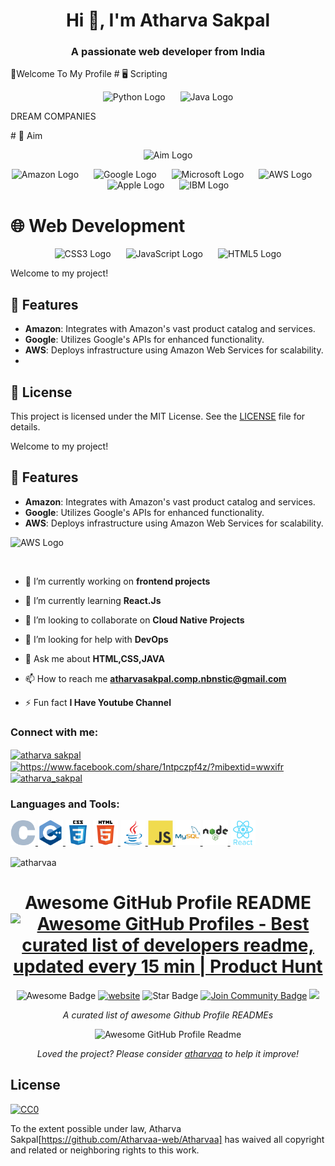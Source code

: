 <h1 align="center">Hi 👋, I'm Atharva Sakpal</h1>
<h3 align="center">A passionate web developer from India</h3>
 🚀Welcome To My Profile
# 🖥️ Scripting

<p align="center">
 
  <img src="https://upload.wikimedia.org/wikipedia/commons/c/c3/Python-logo-notext.svg" alt="Python Logo" height="60" style="margin-right: 20px;" />
  <img src="https://upload.wikimedia.org/wikipedia/en/3/30/Java_programming_language_logo.svg" alt="Java Logo" height="60" />
</p>
<p>DREAM COMPANIES</p>
# 🎯 Aim

<p align="center">
  <img src="https://cdn.iconscout.com/lottie/premium/thumb/aim-11608844-9378991.gif" alt="Aim Logo" height="100" />
</p>


<p align="center">
  <img src="https://upload.wikimedia.org/wikipedia/commons/a/a9/Amazon_logo.svg" alt="Amazon Logo" height="60" style="margin-right: 20px;" />
  <img src="https://upload.wikimedia.org/wikipedia/commons/2/2f/Google_2015_logo.svg" alt="Google Logo" height="60" style="margin-right: 20px;" />
  <img src="https://upload.wikimedia.org/wikipedia/commons/4/44/Microsoft_logo.svg" alt="Microsoft Logo" height="60" style="margin-right: 20px;" />
  <img src="https://upload.wikimedia.org/wikipedia/commons/9/93/Amazon_Web_Services_Logo.svg" alt="AWS Logo" height="60" style="margin-right: 20px;" />
  <img src="https://upload.wikimedia.org/wikipedia/commons/f/fa/Apple_logo_black.svg" alt="Apple Logo" height="60" style="margin-right: 20px;" />
  <img src="https://upload.wikimedia.org/wikipedia/commons/5/51/IBM_logo.svg" alt="IBM Logo" height="60" />
</p>

# 🌐 Web Development

<p align="center">
  <img src="https://upload.wikimedia.org/wikipedia/commons/6/62/CSS3_logo.svg" alt="CSS3 Logo" height="60" style="margin-right: 20px;" />
  <img src="https://upload.wikimedia.org/wikipedia/commons/6/6a/JavaScript-logo.png" alt="JavaScript Logo" height="60" style="margin-right: 20px;" />
  <img src="https://upload.wikimedia.org/wikipedia/commons/6/61/HTML5_logo_and_wordmark.svg" alt="HTML5 Logo" height="60" />
</p>




Welcome to my project!
## 🔧 Features

- **Amazon**: Integrates with Amazon's vast product catalog and services.
- **Google**: Utilizes Google's APIs for enhanced functionality.
- **AWS**: Deploys infrastructure using Amazon Web Services for scalability.
- 
## 📄 License

This project is licensed under the MIT License. See the [LICENSE](LICENSE) file for details.


Welcome to my project! 

## 🔧 Features

- **Amazon**: Integrates with Amazon's vast product catalog and services.
- **Google**: Utilizes Google's APIs for enhanced functionality.
- **AWS**: Deploys infrastructure using Amazon Web Services for scalability.



![AWS Logo](https://d0.awsstatic.com/logos/powered-by-aws.png)



<p align="left"> <a href="https://twitter.com/" target="blank"><img src="https://img.shields.io/twitter/follow/?logo=twitter&style=for-the-badge" alt="" /></a> </p>

- 🔭 I’m currently working on **frontend projects**

- 🌱 I’m currently learning **React.Js**

- 👯 I’m looking to collaborate on **Cloud Native Projects**

- 🤝 I’m looking for help with **DevOps**

- 💬 Ask me about **HTML,CSS,JAVA**

- 📫 How to reach me **atharvasakpal.comp.nbnstic@gmail.com**

- ⚡ Fun fact **I Have Youtube Channel**

<h3 align="left">Connect with me:</h3>
<p align="left">
<a href="https://linkedin.com/in/atharva sakpal" target="blank"><img align="center" src="https://raw.githubusercontent.com/rahuldkjain/github-profile-readme-generator/master/src/images/icons/Social/linked-in-alt.svg" alt="atharva sakpal" height="30" width="40" /></a>
<a href="https://fb.com/https://www.facebook.com/share/1ntpczpf4z/?mibextid=wwxifr" target="blank"><img align="center" src="https://raw.githubusercontent.com/rahuldkjain/github-profile-readme-generator/master/src/images/icons/Social/facebook.svg" alt="https://www.facebook.com/share/1ntpczpf4z/?mibextid=wwxifr" height="30" width="40" /></a>
<a href="https://www.leetcode.com/atharva_sakpal" target="blank"><img align="center" src="https://raw.githubusercontent.com/rahuldkjain/github-profile-readme-generator/master/src/images/icons/Social/leet-code.svg" alt="atharva_sakpal" height="30" width="40" /></a>
</p>

<h3 align="left">Languages and Tools:</h3>
<p align="left"> <a href="https://www.cprogramming.com/" target="_blank" rel="noreferrer"> <img src="https://raw.githubusercontent.com/devicons/devicon/master/icons/c/c-original.svg" alt="c" width="40" height="40"/> </a> <a href="https://www.w3schools.com/cpp/" target="_blank" rel="noreferrer"> <img src="https://raw.githubusercontent.com/devicons/devicon/master/icons/cplusplus/cplusplus-original.svg" alt="cplusplus" width="40" height="40"/> </a> <a href="https://www.w3schools.com/css/" target="_blank" rel="noreferrer"> <img src="https://raw.githubusercontent.com/devicons/devicon/master/icons/css3/css3-original-wordmark.svg" alt="css3" width="40" height="40"/> </a> <a href="https://www.w3.org/html/" target="_blank" rel="noreferrer"> <img src="https://raw.githubusercontent.com/devicons/devicon/master/icons/html5/html5-original-wordmark.svg" alt="html5" width="40" height="40"/> </a> <a href="https://www.java.com" target="_blank" rel="noreferrer"> <img src="https://raw.githubusercontent.com/devicons/devicon/master/icons/java/java-original.svg" alt="java" width="40" height="40"/> </a> <a href="https://developer.mozilla.org/en-US/docs/Web/JavaScript" target="_blank" rel="noreferrer"> <img src="https://raw.githubusercontent.com/devicons/devicon/master/icons/javascript/javascript-original.svg" alt="javascript" width="40" height="40"/> </a> <a href="https://www.mysql.com/" target="_blank" rel="noreferrer"> <img src="https://raw.githubusercontent.com/devicons/devicon/master/icons/mysql/mysql-original-wordmark.svg" alt="mysql" width="40" height="40"/> </a> <a href="https://nodejs.org" target="_blank" rel="noreferrer"> <img src="https://raw.githubusercontent.com/devicons/devicon/master/icons/nodejs/nodejs-original-wordmark.svg" alt="nodejs" width="40" height="40"/> </a> <a href="https://reactjs.org/" target="_blank" rel="noreferrer"> <img src="https://raw.githubusercontent.com/devicons/devicon/master/icons/react/react-original-wordmark.svg" alt="react" width="40" height="40"/> </a> </p>

<p><img align="center" src="https://github-readme-stats.vercel.app/api/top-langs?username=atharvaa&show_icons=true&locale=en&layout=compact" alt="atharvaa" /></p>

<h1 align="center">Awesome GitHub Profile README
<a href="https://www.producthunt.com/posts/awesome-github-profiles?utm_source=badge-featured&utm_medium=badge&utm_souce=badge-awesome-github-profiles" target="_blank"><img src="https://api.producthunt.com/widgets/embed-image/v1/featured.svg?post_id=277987&theme=light" alt="Awesome GitHub Profiles - Best curated list of developers readme, updated every 15 min | Product Hunt" style="width: 200px; height: 44px;" width="200" height="44" /></a></h1>
<div align="center">
<img src="https://cdn.rawgit.com/sindresorhus/awesome/d7305f38d29fed78fa85652e3a63e154dd8e8829/media/badge.svg" alt="Awesome Badge"/>
<a href="https://arbeitnow.com/?utm_source=awesome-github-profile-readme"><img src="https://img.shields.io/static/v1?label=&labelColor=505050&message=arbeitnow&color=%230076D6&style=flat&logo=google-chrome&logoColor=%230076D6" alt="website"/></a>
<!-- <img src="http://hits.dwyl.com/abhisheknaiidu/awesome-github-profile-readme.svg" alt="Hits Badge"/> -->
<img src="https://img.shields.io/static/v1?label=%F0%9F%8C%9F&message=If%20Useful&style=style=flat&color=BC4E99" alt="Star Badge"/>
<a href="https://discord.gg/XTW52Kt"><img src="https://img.shields.io/discord/733027681184251937.svg?style=flat&label=Join%20Community&color=7289DA" alt="Join Community Badge"/></a>
<a href="https://twitter.com/abhisheknaiidu" ><img src="https://img.shields.io/twitter/follow/abhisheknaiidu.svg?style=social" /> </a>
<br>

<i>A curated list of awesome Github Profile READMEs</i>



<img alt="Awesome GitHub Profile Readme" src="assets/agpr.gif"> </img>

<i>Loved the project? Please consider [atharvaa](https://github.com/Atharvaa-web/Atharvaa) to help it improve!</i>

</div>






## License

[![CC0](https://licensebuttons.net/p/zero/1.0/88x31.png)](https://creativecommons.org/publicdomain/zero/1.0/)

To the extent possible under law, Atharva Sakpal[https://github.com/Atharvaa-web/Atharvaa] has waived all copyright and related or neighboring rights to this work.
